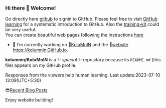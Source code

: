 ### Hi there 👋 Welcome!
Go directly here [github](https://github.com/login) to signin to GitHub. Please feel free to visit [GitHub learning](https://github.com/) for a systematic introduction to GitHub. Also the [training-kit](https://github.com/kolumnin/training-kit) could be very useful.  
You can create beautiful web pages following the instructions [here](https://pages.github.com/?(null))

- 🔭 I’m currently working on 🌼[KoluMnIN](https://github.com/KoluMnIN/)
and the 🧒[website](https://kolumnin.github.io/#gsc.tab=0) https://kolumnin.GitHub.io.

**kolumnin/KoluMnIN** is a ✨ _special_ ✨ repository because its `README.md` (this file) appears on my GitHub profile.

<!--
Here are some ideas to get you started:

- 🔭 I’m currently working on ...
- 🌱 I’m currently learning ...
- 👯 I’m looking to collaborate on ...
- 🤔 I’m looking for help with ...
- 💬 Ask me about ...
- 📫 How to reach me: ...
- 😄 Pronouns: ...
- ⚡ Fun fact: ...
-->
Responses from the viewers help human learning.
Last update:2023-07-10 13:09(UTC+5:30)

😎[Recent Blog Posts](https://kolumnin.hashnode.dev/) 

Enjoy website building!
